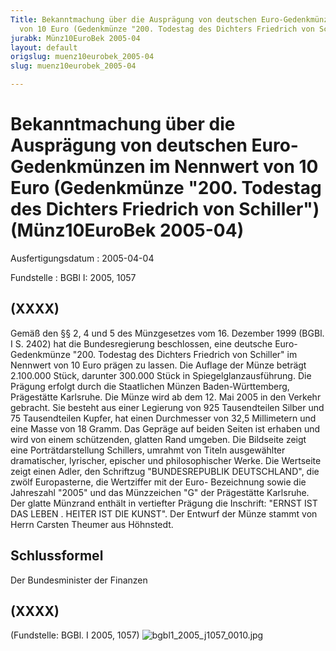 ```yaml
---
Title: Bekanntmachung über die Ausprägung von deutschen Euro-Gedenkmünzen im Nennwert
  von 10 Euro (Gedenkmünze "200. Todestag des Dichters Friedrich von Schiller")
jurabk: Münz10EuroBek 2005-04
layout: default
origslug: muenz10eurobek_2005-04
slug: muenz10eurobek_2005-04

---
```


# Bekanntmachung über die Ausprägung von deutschen Euro-Gedenkmünzen im Nennwert von 10 Euro (Gedenkmünze "200. Todestag des Dichters Friedrich von Schiller") (Münz10EuroBek 2005-04)

Ausfertigungsdatum
:   2005-04-04

Fundstelle
:   BGBl I: 2005, 1057



## (XXXX)

Gemäß den §§ 2, 4 und 5 des Münzgesetzes vom 16. Dezember 1999 (BGBl.
I S. 2402) hat die Bundesregierung beschlossen, eine deutsche Euro-
Gedenkmünze "200. Todestag des Dichters Friedrich von Schiller" im
Nennwert von 10 Euro prägen zu lassen.
Die Auflage der Münze beträgt 2.100.000 Stück, darunter 300.000 Stück
in Spiegelglanzausführung. Die Prägung erfolgt durch die Staatlichen
Münzen Baden-Württemberg, Prägestätte Karlsruhe. Die Münze wird ab dem
12\. Mai 2005 in den Verkehr gebracht. Sie besteht aus einer Legierung
von 925 Tausendteilen Silber und 75 Tausendteilen Kupfer, hat einen
Durchmesser von 32,5 Millimetern und eine Masse von 18 Gramm. Das
Gepräge auf beiden Seiten ist erhaben und wird von einem schützenden,
glatten Rand umgeben.
Die Bildseite zeigt eine Porträtdarstellung Schillers, umrahmt von
Titeln ausgewählter dramatischer, lyrischer, epischer und
philosophischer Werke.
Die Wertseite zeigt einen Adler, den Schriftzug "BUNDESREPUBLIK
DEUTSCHLAND", die zwölf Europasterne, die Wertziffer mit der Euro-
Bezeichnung sowie die Jahreszahl "2005" und das Münzzeichen "G" der
Prägestätte Karlsruhe.
Der glatte Münzrand enthält in vertiefter Prägung die Inschrift:
"ERNST IST DAS LEBEN
. HEITER IST DIE KUNST".
Der Entwurf der Münze stammt von Herrn Carsten Theumer aus Höhnstedt.


## Schlussformel

Der Bundesminister der Finanzen


## (XXXX)

(Fundstelle: BGBl. I 2005, 1057)
![bgbl1_2005_j1057_0010.jpg](bgbl1_2005_j1057_0010.jpg)
